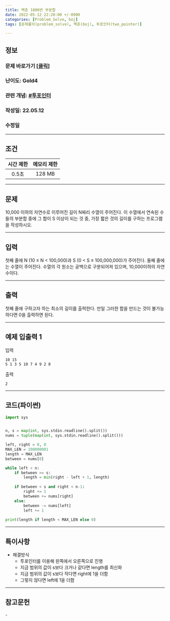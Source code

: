 ```yaml
---
title: 백준 1806번 부분합
date: 2022-05-12 22:20:00 +/-0900
categories: [Problem_Solve, boj]
tags: [문제풀이(problem_solve), 백준(boj), 투포인터(two_pointer)]

---
```

## 정보
### 문제 바로가기 [[클릭](https://www.acmicpc.net/problem/1806)]
### 난이도: Gold4
### 관련 개념: [#투포인터](https://www.acmicpc.net/problemset?sort=ac_desc&algo=80)
### 작성일: 22.05.12
### 수정일

---
## 조건

시간 제한|메모리 제한
:---:|:---:
0.5초|128 MB

---
## 문제
10,000 이하의 자연수로 이루어진 길이 N짜리 수열이 주어진다. 이 수열에서 연속된 수들의 부분합 중에 그 합이 S 이상이 되는 것 중, 가장 짧은 것의 길이를 구하는 프로그램을 작성하시오.

---
## 입력
첫째 줄에 N (10 ≤ N < 100,000)과 S (0 < S ≤ 100,000,000)가 주어진다. 둘째 줄에는 수열이 주어진다. 수열의 각 원소는 공백으로 구분되어져 있으며, 10,000이하의 자연수이다.

---
## 출력
첫째 줄에 구하고자 하는 최소의 길이를 출력한다. 만일 그러한 합을 만드는 것이 불가능하다면 0을 출력하면 된다.

---
## 예제 입출력 1
입력
```
10 15
5 1 3 5 10 7 4 9 2 8
```

출력
```
2
```

---
## 코드(파이썬)
```python
import sys


n, s = map(int, sys.stdin.readline().split())
nums = tuple(map(int, sys.stdin.readline().split()))

left, right = 0, 0
MAX_LEN = 100000001
length = MAX_LEN
between = nums[0]

while left < n:
    if between >= s:
        length = min(right - left + 1, length)
        
    if between < s and right < n-1:
        right += 1
        between += nums[right]
    else:
        between -= nums[left]
        left += 1
        
print(length if length < MAX_LEN else 0)

```

---
## 특이사항
- 해결방식
  - 투포인터를 이용해 왼쪽에서 오른쪽으로 진행
  - 지금 범위의 값이 s보다 크거나 같다면 length를 최신화
  - 지금 범위의 값이 s보다 작다면 right에 1을 더함
  - 그렇지 않다면 left에 1을 더함

---
## 참고문헌
\-
